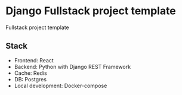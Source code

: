 # Django Fullstack project template
Fullstack project template

## Stack
- Frontend: React
- Backend: Python with Django REST Framework
- Cache: Redis
- DB: Postgres
- Local development: Docker-compose